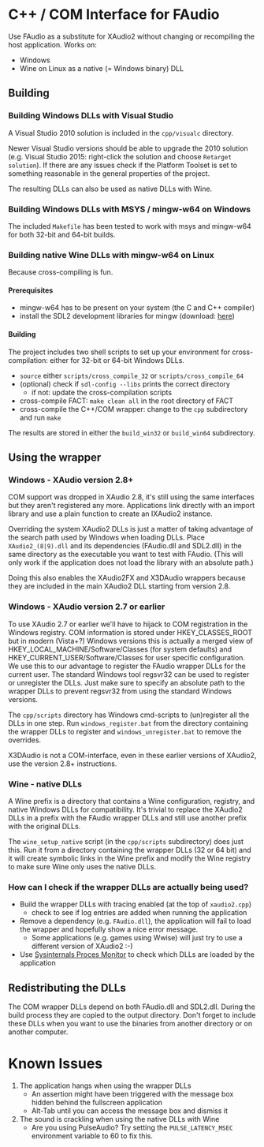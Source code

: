 # C++ / COM Interface for FAudio
Use FAudio as a substitute for XAudio2 without changing or recompiling the host application.
Works on:
- Windows 
- Wine on Linux as a native (= Windows binary) DLL

## Building

### Building Windows DLLs with Visual Studio
A Visual Studio 2010 solution is included in the ```cpp/visualc``` directory. 

Newer Visual Studio versions should be able to upgrade the 2010 solution (e.g. Visual Studio 2015: right-click the solution and choose ```Retarget solution```). If there are any issues check if the Platform Toolset is set to something reasonable in the general properties of the project.

The resulting DLLs can also be used as native DLLs with Wine.

### Building Windows DLLs with MSYS / mingw-w64 on Windows
The included ```Makefile``` has been tested to work with msys and mingw-w64 for both 32-bit and 64-bit builds.

### Building native Wine DLLs with mingw-w64 on Linux
Because cross-compiling is fun.

#### Prerequisites
- mingw-w64 has to be present on your system (the C and C++ compiler)
- install the SDL2 development libraries for mingw (download: [here](http://libsdl.org/download-2.0.php))

#### Building
The project includes two shell scripts to set up your environment for cross-compilation: either for 32-bit or 64-bit Windows DLLs.

- ```source``` either ```scripts/cross_compile_32``` or ```scripts/cross_compile_64```
- (optional) check if ```sdl-config --libs``` prints the correct directory 
    - if not: update the cross-compilation scripts
- cross-compile FACT: ```make clean all``` in the root directory of FACT
- cross-compile the C++/COM wrapper: change to the ```cpp``` subdirectory and run ```make```

The results are stored in either the ```build_win32``` or ```build_win64``` subdirectory. 

## Using the wrapper

### Windows - XAudio version 2.8+
COM support was dropped in XAudio 2.8, it's still using the same interfaces but they aren't registered any more. Applications link directly with an import library and use a plain function to create an IXAudio2 instance. 

Overriding the system XAudio2 DLLs is just a matter of taking advantage of the search path used by Windows when loading DLLs. Place ```XAudio2_(8|9).dll``` and its dependencies (FAudio.dll and SDL2.dll) in the same directory as the executable you want to test with FAudio. (This will only work if the application does not load the library with an absolute path.)

Doing this also enables the XAudio2FX and X3DAudio wrappers because they are included in the main XAudio2 DLL starting from version 2.8.

### Windows - XAudio version 2.7 or earlier
To use XAudio 2.7 or earlier we'll have to hijack to COM registration in the Windows registry. COM information is stored under HKEY_CLASSES_ROOT but in modern (Vista+?) Windows versions this is actually a merged view of HKEY_LOCAL_MACHINE/Software/Classes (for system defaults) and HKEY_CURRENT_USER/Software/Classes for user specific configuration. We use this to our advantage to register the FAudio wrapper DLLs for the current user. The standard Windows tool regsvr32 can be used to register or unregister the DLLs. Just make sure to specify an absolute path to the wrapper DLLs to prevent regsvr32 from using the standard Windows versions. 

The ```cpp/scripts``` directory has Windows cmd-scripts to (un)register all the DLLs in one step. Run ```windows_register.bat``` from the directory containing the wrapper DLLs to register and ```windows_unregister.bat``` to remove the overrides.

X3DAudio is not a COM-interface, even in these earlier versions of XAudio2, use the version 2.8+ instructions.

### Wine - native DLLs
A Wine prefix is a directory that contains a Wine configuration, registry, and native Windows DLLs for compatibility. It's trivial to replace the XAudio2 DLLs in a prefix with the FAudio wrapper DLLs and still use another prefix with the original DLLs.

The ```wine_setup_native``` script (in the ```cpp/scripts``` subdirectory) does just this. Run it from a directory containing the wrapper DLLs (32 or 64 bit) and it will create symbolic links in the Wine prefix and modify the Wine registry to make sure Wine only uses the native DLLs.

### How can I check if the wrapper DLLs are actually being used?
- Build the wrapper DLLs with tracing enabled (at the top of ```xaudio2.cpp```)
    - check to see if log entries are added when running the application
- Remove a dependency (e.g. ```FAudio.dll```), the application will fail to load the wrapper and hopefully show a nice error message.
    - Some applications (e.g. games using Wwise) will just try to use a different version of XAudio2 :-)
- Use [Sysinternals Proces Monitor](https://docs.microsoft.com/en-us/sysinternals/downloads/procmon) to check which DLLs are loaded by the application

## Redistributing the DLLs
The COM wrapper DLLs depend on both FAudio.dll and SDL2.dll. During the build process they are copied to the output directory. Don't forget to include these DLLs when you want to use the binaries from another directory or on another computer.

# Known Issues
1. The application hangs when using the wrapper DLLs
    - An assertion might have been triggered with the message box hidden behind the fullscreen application
    - Alt-Tab until you can access the message box and dismiss it
2. The sound is crackling when using the native DLLs with Wine
    - Are you using PulseAudio? Try setting the ```PULSE_LATENCY_MSEC``` environment variable to 60 to fix this.
